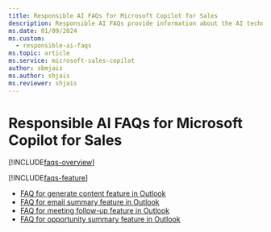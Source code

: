 ```yaml
---
title: Responsible AI FAQs for Microsoft Copilot for Sales
description: Responsible AI FAQs provide information about the AI technology used in Microsoft Copilot for Sales, along with key considerations and details about how the AI is used, how it was tested and evaluated, and any specific limitations.
ms.date: 01/09/2024
ms.custom: 
  - responsible-ai-faqs
ms.topic: article
ms.service: microsoft-sales-copilot
author: sbmjais
ms.author: shjais
ms.reviewer: shjais
---
```


# Responsible AI FAQs for Microsoft Copilot for Sales

[!INCLUDE[faqs-overview](includes/responsible-ai-intro.md)]

[!INCLUDE[faqs-feature](includes/responsible-ai-features.md)]

- [FAQ for generate content feature in Outlook](faqs-generate-content.md)
- [FAQ for email summary feature in Outlook](faqs-email-summary.md)
- [FAQ for meeting follow-up feature in Outlook](faqs-meeting-follow-up.md)
- [FAQ for opportunity summary feature in Outlook](faqs-oppty-summary.md)
